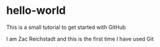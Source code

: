 # hello-world
This is a small tutorial to get started with GitHub




I am Zac Reichstadt and this is the first time I have used Git
